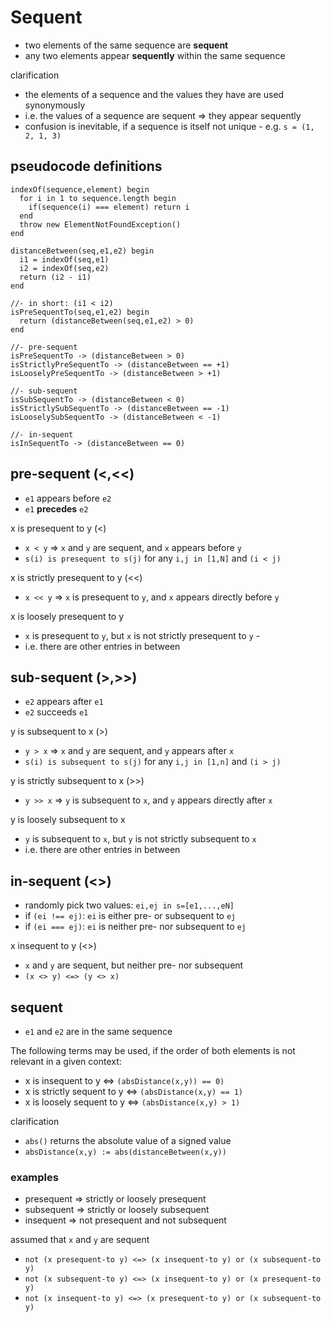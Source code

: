 
<!-- ======================================================================= -->
# Sequent

* two elements of the same sequence are **sequent**
* any two elements appear **sequently** within the same sequence

clarification

* the elements of a sequence and the values they have are used synonymously
* i.e. the values of a sequence are sequent => they appear sequently
* confusion is inevitable, if a sequence is itself not unique -
  e.g. `s = (1, 2, 1, 3)`

<!-- ======================================================================= -->
## pseudocode definitions

```
indexOf(sequence,element) begin
  for i in 1 to sequence.length begin
    if(sequence(i) === element) return i
  end
  throw new ElementNotFoundException()
end

distanceBetween(seq,e1,e2) begin
  i1 = indexOf(seq,e1)
  i2 = indexOf(seq,e2)
  return (i2 - i1)
end

//- in short: (i1 < i2)
isPreSequentTo(seq,e1,e2) begin
  return (distanceBetween(seq,e1,e2) > 0)
end

//- pre-sequent
isPreSequentTo -> (distanceBetween > 0)
isStrictlyPreSequentTo -> (distanceBetween == +1)
isLooselyPreSequentTo -> (distanceBetween > +1)

//- sub-sequent
isSubSequentTo -> (distanceBetween < 0)
isStrictlySubSequentTo -> (distanceBetween == -1)
isLooselySubSequentTo -> (distanceBetween < -1)

//- in-sequent
isInSequentTo -> (distanceBetween == 0)
```

<!-- ======================================================================= -->
## pre-sequent (<,<<)

* `e1` appears before `e2`
* `e1` **precedes** `e2`

x is presequent to y (<)

* `x < y` => `x` and `y` are sequent, and `x` appears before `y`
* `s(i) is presequent to s(j)` for any `i,j in [1,N]` and `(i < j)`

x is strictly presequent to y (<<)

* `x << y` => `x` is presequent to `y`, and `x` appears directly before `y`

x is loosely presequent to y

* `x` is presequent to `y`, but `x` is not strictly presequent to `y` -
* i.e. there are other entries in between

<!-- ======================================================================= -->
## sub-sequent (>,>>)

* `e2` appears after `e1`
* `e2` succeeds `e1`

y is subsequent to x (>)

* `y > x` => `x` and `y` are sequent, and `y` appears after `x`
* `s(i) is subsequent to s(j)` for any `i,j in [1,n]` and `(i > j)`

y is strictly subsequent to x (>>)

* `y >> x` => `y` is subsequent to `x`, and `y` appears directly after `x`

y is loosely subsequent to x

* `y` is subsequent to `x`, but `y` is not strictly subsequent to `x`
* i.e. there are other entries in between

<!-- ======================================================================= -->
## in-sequent (<>)

* randomly pick two values: `ei,ej in s=[e1,...,eN]`
* if `(ei !== ej)`: `ei` is either pre- or subsequent to `ej`
* if `(ei === ej)`: `ei` is neither pre- nor subsequent to `ej`

x insequent to y (<>)

* `x` and `y` are sequent, but neither pre- nor subsequent
* `(x <> y) <=> (y <> x)`

<!-- ======================================================================= -->
## sequent

* `e1` and `e2` are in the same sequence

The following terms may be used, if the order of both elements is not relevant
in a given context:

* x is insequent to y <=> `(absDistance(x,y)) == 0)`
* x is strictly sequent to y <=> `(absDistance(x,y) == 1)`
* x is loosely sequent to y <=> `(absDistance(x,y) > 1)`

clarification

* `abs()` returns the absolute value of a signed value
* `absDistance(x,y) := abs(distanceBetween(x,y))`

<!-- ======================================================================= -->
### examples

* presequent => strictly or loosely presequent
* subsequent => strictly or loosely subsequent
* insequent => not presequent and not subsequent

assumed that `x` and `y` are sequent

* `not (x presequent-to y) <=> (x insequent-to y) or (x subsequent-to y)`
* `not (x subsequent-to y) <=> (x insequent-to y) or (x presequent-to y)`
* `not (x insequent-to y) <=> (x presequent-to y) or (x subsequent-to y)`
